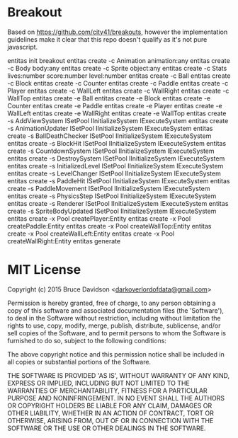 # Breakout
Based on https://github.com/city41/breakouts, however the implementation guidelines make it clear that
this repo doesn't qualify as it's not pure javascript.

entitas init breakout
entitas create -c Animation animation:any
entitas create -c Body body:any
entitas create -c Sprite object:any
entitas create -c Stats lives:number score:number level:number
entitas create -c Ball
entitas create -c Block
entitas create -c Counter
entitas create -c Paddle
entitas create -c Player
entitas create -c WallLeft
entitas create -c WallRight
entitas create -c WallTop
entitas create -e Ball
entitas create -e Block
entitas create -e Counter
entitas create -e Paddle
entitas create -e Player
entitas create -e WallLeft
entitas create -e WallRight
entitas create -e WallTop
entitas create -s AddViewSystem ISetPool IInitializeSystem IExecuteSystem
entitas create -s AnimationUpdater ISetPool IInitializeSystem IExecuteSystem
entitas create -s BallDeathChecker ISetPool IInitializeSystem IExecuteSystem
entitas create -s BlockHit ISetPool IInitializeSystem IExecuteSystem
entitas create -s CountdownSystem ISetPool IInitializeSystem IExecuteSystem
entitas create -s DestroySystem ISetPool IInitializeSystem IExecuteSystem
entitas create -s InitializedLevel ISetPool IInitializeSystem IExecuteSystem
entitas create -s LevelChanger ISetPool IInitializeSystem IExecuteSystem
entitas create -s PaddleHit ISetPool IInitializeSystem IExecuteSystem
entitas create -s PaddleMovement ISetPool IInitializeSystem IExecuteSystem
entitas create -s PhysicsStep ISetPool IInitializeSystem IExecuteSystem
entitas create -s Renderer ISetPool IInitializeSystem IExecuteSystem
entitas create -s SpriteBodyUpdated ISetPool IInitializeSystem IExecuteSystem
entitas create -x Pool createPlayer:Entity
entitas create -x Pool createPaddle:Entity
entitas create -x Pool createWallTop:Entity
entitas create -x Pool createWallLeft:Entity
entitas create -x Pool createWallRight:Entity
entitas generate

# MIT License

Copyright (c) 2015 Bruce Davidson &lt;darkoverlordofdata@gmail.com&gt;

Permission is hereby granted, free of charge, to any person obtaining
a copy of this software and associated documentation files (the
'Software'), to deal in the Software without restriction, including
without limitation the rights to use, copy, modify, merge, publish,
distribute, sublicense, and/or sell copies of the Software, and to
permit persons to whom the Software is furnished to do so, subject to
the following conditions:

The above copyright notice and this permission notice shall be
included in all copies or substantial portions of the Software.

THE SOFTWARE IS PROVIDED 'AS IS', WITHOUT WARRANTY OF ANY KIND,
EXPRESS OR IMPLIED, INCLUDING BUT NOT LIMITED TO THE WARRANTIES OF
MERCHANTABILITY, FITNESS FOR A PARTICULAR PURPOSE AND NONINFRINGEMENT.
IN NO EVENT SHALL THE AUTHORS OR COPYRIGHT HOLDERS BE LIABLE FOR ANY
CLAIM, DAMAGES OR OTHER LIABILITY, WHETHER IN AN ACTION OF CONTRACT,
TORT OR OTHERWISE, ARISING FROM, OUT OF OR IN CONNECTION WITH THE
SOFTWARE OR THE USE OR OTHER DEALINGS IN THE SOFTWARE.

